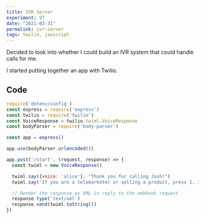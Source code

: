 ```yaml
---
title: IVR Server
experiment: 97
date: "2021-03-31"
permalink: ivr-server
tags: twilio, javscript
---
```


Decided to look into whether I could build an IVR system that could handle calls for me.

I started putting together an app with Twilio.

## Code

```javascript
require('dotenv/config')
const express = require('express')
const twilio = require('twilio')
const VoiceResponse = twilio.twiml.VoiceResponse
const bodyParser = require('body-parser')

const app = express()

app.use(bodyParser.urlencoded())

app.post('/start', (request, response) => {
  const twiml = new VoiceResponse()

  twiml.say({voice: 'alice'}, "Thank you for calling Josh!")
  twiml.say('If you are a telemarketer or selling a product, press 1. If you would like to schedule a call, press 2. If you have a scheduled call, or the matter is urgent, press 3.')

  // Render the response as XML in reply to the webhook request
  response.type('text/xml')
  response.send(twiml.toString())
})
```
